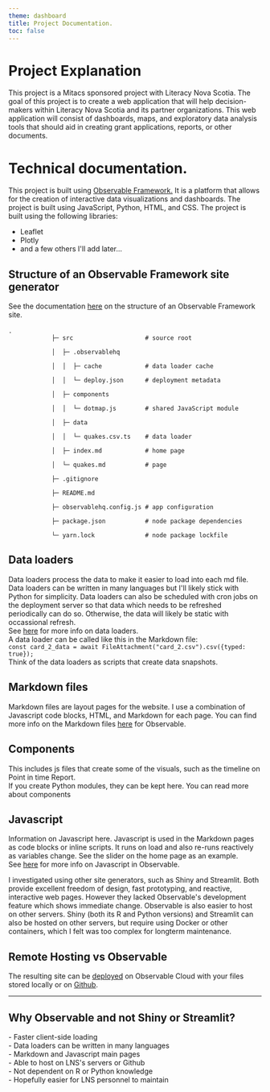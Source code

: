 ```yaml
---
theme: dashboard
title: Project Documentation.
toc: false
---
```


# Project Explanation
This project is a Mitacs sponsored project with Literacy Nova Scotia. The goal of this project is to create a web application that will help decision-makers within Literacy Nova Scotia and its partner organizations. This web application will consist of dashboards, maps, and exploratory data analysis tools that should aid in creating grant applications, reports, or other documents.

# Technical documentation.
This project is built using <a href="https://observablehq.com/framework/what-is-framework">Observable Framework.</a> It is a platform that allows for the creation of interactive data visualizations and dashboards. The project is built using JavaScript, Python, HTML, and CSS. The project is built using the following libraries:
<ul>
<li>Leaflet</li>
<li>Plotly</li>
<li>and a few others I'll add later...</li>
</ul>
<div class="grid grid-cols-1">
    <div class="card">
        <h2 style="color:var(--theme-foreground-focus)";>Structure of an Observable Framework site generator</h2>
        <p>See the documentation <a href="https://observablehq.com/framework/project-structure">here</a> on the structure of an Observable Framework site.<br><br>
            <code>.
            ├─ src                    # source root<br>
            │  ├─ .observablehq<br>
            │  │  ├─ cache            # data loader cache<br>
            │  │  └─ deploy.json      # deployment metadata<br>
            │  ├─ components<br>
            │  │  └─ dotmap.js        # shared JavaScript module<br>
            │  ├─ data<br>
            │  │  └─ quakes.csv.ts    # data loader<br>
            │  ├─ index.md            # home page<br>
            │  └─ quakes.md           # page<br>
            ├─ .gitignore<br>
            ├─ README.md<br>
            ├─ observablehq.config.js # app configuration<br>
            ├─ package.json           # node package dependencies<br>
            └─ yarn.lock              # node package lockfile<br></code></p>
    </div>
</div>
<div class="grid grid-cols-2">
    <div class="card">
      <h2 style="color:var(--theme-foreground-focus)";>Data loaders</h2>
      <p>Data loaders process the data to make it easier to load into each md file. Data loaders can be written in many languages
          but I'll likely stick with Python for simplicity. Data loaders can also be scheduled with cron jobs on the deployment server
          so that data which needs to be refreshed periodically can do so. Otherwise, the data will likely be static with occassional refresh.<br>
              See <a href="https://observablehq.com/framework/data-loaders"> here</a> for more info on data loaders.<br>
                  A data loader can be called like this in the Markdown file:<br>
              <code>const card_2_data = await FileAttachment("card_2.csv").csv({typed: true});</code><br>
                  Think of the data loaders as scripts that create data snapshots.</p>
    </div>
  <div class="card">
    <h2 style="color:var(--theme-foreground-focus)";>Markdown files</h2>
    <p>Markdown files are layout pages for the website. I use a combination of Javascript code blocks, HTML, and Markdown
        for each page. You can find more info on the Markdown files <a href="https://observablehq.com/framework/markdown">here</a> for Observable.</p>
  </div>
</div>

<div class="grid grid-cols-2">
  <div class="card">
    <h2 style="color:var(--theme-foreground-focus)";>Components</h2>
    <p>This includes js files that create some of the visuals, such as the timeline on Point in time Report.<br>
        If you create Python modules, they can be kept here. You can read more about components</p>
  </div>

  <div class="card">
    <h2 style="color:var(--theme-foreground-focus)";>Javascript</h2>
    <p>Information on Javascript here. Javascript is used in the Markdown pages as code blocks or inline scripts. It runs on load and also re-runs reactively as variables change. See the slider on the home page as an example. <br>
        See <a href="https://observablehq.com/framework/javascript">here</a> for more info on Javascript in Observable.</p>
  </div>
</div>

<div class="grid grid-cols-2">
  <div>
      <p>I investigated using other site generators, such as Shiny and Streamlit. Both provide
          excellent freedom of design, fast prototyping, and reactive, interactive web pages. However
          they lacked Observable's development feature which shows immediate change. Observable is
          also easier to host on other servers. Shiny (both its R and Python versions) and Streamlit
          can also be hosted on other servers, but require using Docker or other containers, which I felt was
          too complex for longterm maintenance. </p>
  </div>

  <div class="card">
    <h2 style="color:var(--theme-foreground-focus)";>Remote Hosting vs Observable</h2>
    <p>The resulting site can be <a href="https://observablehq.com/framework/deploying">deployed</a> on Observable Cloud with your files stored locally or on <a href="https://observablehq.com/documentation/data-apps/github">Github</a>.<br>
    </p>
  </div>
  </div>

--------------------------------------------
<h2 style="color:var(--theme-foreground-focus)";>Why Observable and not Shiny or Streamlit?</h2>
  <p>
        - Faster client-side loading<br>
        - Data loaders can be written in many languages<br>
        - Markdown and Javascript main pages <br>
        - Able to host on LNS's servers or Github<br>
        - Not dependent on R or Python knowledge<br>
        - Hopefully easier for LNS personnel to maintain<br>
    </p>
